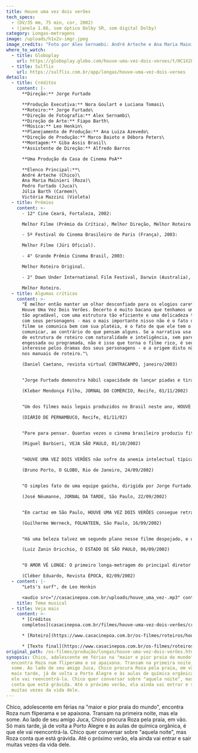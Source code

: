 ```yaml
---
title: Houve uma vez dois verões
tech_specs:
  - (DV/35 mm, 75 min, cor, 2002)
  - (janela 1.66, som óptico Dolby SR, som digital Dolby)
category: Longas-metragens
image: /uploads/h1x2v-imgr.jpeg
image_credits: "Foto por Alex Sernambi: André Arteche e Ana Maria Mainieri"
where_to_watch:
  - title: Globoplay
    url: https://globoplay.globo.com/houve-uma-vez-dois-veroes/t/HC1X28ZGdj/
  - title: Sulflix
    url: https://sulflix.com.br/app/longas/houve-uma-vez-dois-veroes
details:
  - title: Créditos
    content: |-
      **Direção:** Jorge Furtado

      **Produção Executiva:** Nora Goulart e Luciana Tomasi\
      **Roteiro:** Jorge Furtado\
      **Direção de Fotografia:** Alex Sernambi\
      **Direção de Arte:** Fiapo Barth\
      **Música:** Leo Henkin\
      **Planejamento de Produção:** Ana Luiza Azevedo\
      **Direção de Produção:** Marco Baioto e Débora Peters\
      **Montagem:** Giba Assis Brasil\
      **Assistente de Direção:** Alfredo Barros

      **Uma Produção da Casa de Cinema PoA**

      **Elenco Principal:**\
      André Arteche (Chico)\
      Ana Maria Mainieri (Roza)\
      Pedro Furtado (Juca)\
      Júlia Barth (Carmem)\
      Victória Mazzini (Violeta)
  - title: Prêmios
    content: >-
      - 12° Cine Ceará, Fortaleza, 2002:

      Melhor Filme (Prêmio da Crítica), Melhor Direção, Melhor Roteiro e Melhor Montagem.

      - 5º Festival do Cinema Brasileiro de Paris (França), 2003:

      Melhor Filme (Júri Oficial).

      - 4° Grande Prêmio Cinema Brasil, 2003:

      Melhor Roteiro Original.

      - 2° Down Under International Film Festival, Darwin (Australia), 2004:

      Melhor Roteiro.
  - title: Algumas críticas
    content: >-
      "É melhor então manter um olhar desconfiado para os elogios caretas a
      Houve Uma Vez Dois Verões. Decerto é muito bacana que tenhamos um filme
      tão agradável, com uma estrutura tão eficiente e uma delicadeza tão grande
      com seus personagens - mas o mais importante nisso não é o fato de que o
      filme se comunica bem com sua platéia, é o fato de que ele tem o que
      comunicar, ao contrário do que pensam alguns. Se a narrativa usa esquemas
      de estrutura de roteiro com naturalidade e inteligência, sem parecer
      engessada ou programada, não é isso que torna o filme rico, é seu
      interesse pelos dramas dos seus personagens - e a origem disto não está
      nos manuais de roteiro."\

      (Daniel Caetano, revista virtual CONTRACAMPO, janeiro/2003)


      "Jorge Furtado demonstra hábil capacidade de lançar piadas e tiradas no colo do espectador como cargas explosivas, coisa incomum no texto nacional para cinema. (...) Os desdobramentos, ao longo de 80 minutos enxutos, são consistentes, deixando o espectador com sorriso constante e, vez por outra, às gargalhadas. Produto competente, comunicativo e capaz de estabelecer diálogo inteligente com o público."\

      (Kleber Mendonça Filho, JORNAL DO COMÉRCIO, Recife, 01/11/2002)


      "Um dos filmes mais legais produzidos no Brasil neste ano, HOUVE UMA VEZ DOIS VERÕES tem roteiro e direção de Jorge Furtado, parceiro de Guel Arraes em Caramuru e um dos mais cultuados cineastas do País. Furtado, portanto, garante a qualidade deste que é seu primeiro longa. (...) Não perca: é um filme feito com linguagem ágil e diálogos certeiros, que encanta jovens e adultos."\

      (DIÁRIO DE PERNAMBUCO, Recife, 01/11/02)


      "Pare para pensar. Quantas vezes o cinema brasileiro produziu fitas voltadas para o público adolescente? Talvez pela escassez, o simpático HOUVE UMA VEZ DOIS VERÕES seja parecido com um oásis no deserto. (...) Com linguagem coloquial, diálogos saborosos e movido ao som underground de Wander Wildner, Ultramen e Sombrero Luminoso, entre outros roqueiros do sul, o filme só tem a pretensão de divertir o espectador por pouco mais de uma hora. Consegue."\

      (Miguel Barbieri, VEJA SÃO PAULO, 01/10/2002)


      "HOUVE UMA VEZ DOIS VERÕES não sofre da anemia intelectual típica das produções teens atuais, sem deixar, no entanto, de ser saudavelmente pop. (...) O curto filme (tem pouco mais de uma hora e dez minutos de duração) chama a atenção pelo ótimo roteiro e pelos diálogos cheios de humor e que fogem do óbvio. Furtado conta que os atores ajudaram na criação dos personagens."\

      (Bruno Porto, O GLOBO, Rio de Janeiro, 24/09/2002)


      "O simples fato de uma equipe gaúcha, dirigida por Jorge Furtado, ter partido para uma produção declaradamente juvenil, merece louvor, senão por outra coisa, no mínimo pelo pioneirismo. A bem da verdade, ele não contava sequer com um parâmetro a seguir, um confronto para negar. E pois não é que, para surpresa geral, deu conta do recado com competência, graça e sobretudo leveza? (...) A vantagem do filme de Jorge Furtado sobre as pornochanchadas e as obras de arte que, de um jeito ou de outro, abordaram isso tudo relacionado aí em cima, é que: (1) o faz sem pretensão nenhuma a filosofar profundamente sobre cada um deles; (2) tem uma abordagem leve e bem-humorada, o que não significa que seja também obrigatoriamente superficial, muito antes pelo contrário."\

      (José Nêumanne, JORNAL DA TARDE, São Paulo, 22/09/2002)


      "Em cartaz em São Paulo, HOUVE UMA VEZ DOIS VERÕES consegue retratar os adolescentes, suas dúvidas e ansiedades com irreverência e fidelidade. Furtado constrói personagens que têm como trunfo uma aparente normalidade. São jovens sem afetação e sem rótulos estampados na testa, gente comum que você acha que pode encontrar a toda hora em qualquer lugar. (...) No lugar de pirotecnias tecnológicas, Furtado usou duas armas: um roteiro bem estruturado, com um humor sutil, e um modo de filmar clássico, seguro, sem grandes invenções."\

      (Guilherme Werneck, FOLHATEEN, São Paulo, 16/09/2002)


      "Há uma beleza talvez em segundo plano nesse filme despojado, e que envolve a natureza mesma do ato amoroso. Ninguém é realista quando está apaixonado. Quando se consegue ser objetivo, é porque a paixão já era. Quando tem uma decepção com o ser amado, o que acontece não é que o decepcionado comece a mentir para si mesmo. Isso seria simplista. Ele passa é a desenvolver um tipo elaborado de raciocínio, talvez delirante, que consistirá em atribuir razões e motivações ocultas para o ato da pessoa amada, de tal forma que esse ato passe a ser, se não desculpável, pelo menos compreensível. E assim manterá a crença na previsibilidade do comportamento do outro, e alimentará a esperança no futuro. Quando esse mecanismo for desmontado, será sinal de que a paixão passou, como passam os verões."\

      (Luiz Zanin Oricchio, O ESTADO DE SÃO PAULO, 06/09/2002)


      "O AMOR VÊ LONGE: O primeiro longa-metragem do principal diretor brasileiro de curtas é despretensioso mas sábio. (...) Os atores se destacam pela autenticidade e as imagens captadas com câmera digital servem ao tom poético. Mas o ponto alto está na generosidade com os personagens. Furtado não esbarra em posturas moralistas, não julga mocinhas de caráter questionável e foge da vulgaridade das comédias juvenis americanas. (...) A sabedoria do diretor está em mostrar que, em vez de cego, o amor enxerga essências por trás das ações. Vê longe o suficiente para detectar beleza em seres com atitudes condenáveis pelo senso comum."\

      (Cléber Eduardo, Revista ÉPOCA, 02/09/2002)
  - content: |-
      "Lets's surf", de Leo Henkin

      <audio src="//casacinepoa.com.br/uploads/houve_uma_vez-.mp3" controls />
    title: Tema musical
  - title: Veja mais
    content: >-
      * [Créditos
      completos](casacinepoa.com.br/filmes/houve-uma-vez-dois-verões/creditos-completos/)

      * [Roteiro](https://www.casacinepoa.com.br/os-filmes/roteiros/houve-uma-vez-dois-verões-texto-inicial.html)

      * [Texto final](https://www.casacinepoa.com.br/os-filmes/roteiros/houve-uma-vez-dois-verões-texto-final.html)[](/uploads/Houve_uma_vez-.mp3)
original_path: /os-filmes/produção/longas/houve-uma-vez-dois-verões.html
synopsis: Chico, adolescente em férias na "maior e pior praia do mundo",
  encontra Roza num fliperama e se apaixona. Transam na primeira noite, mas ela
  some. Ao lado de seu amigo Juca, Chico procura Roza pela praia, em vão. Só
  mais tarde, já de volta a Porto Alegre e às aulas de química orgânica, é que
  ele vai reencontrá-la. Chico quer conversar sobre "aquela noite", mas Roza
  conta que está grávida. Até o próximo verão, ela ainda vai entrar e sair
  muitas vezes da vida dele.
---
```

Chico, adolescente em férias na "maior e pior praia do mundo", encontra Roza num fliperama e se apaixona. Transam na primeira noite, mas ela some. Ao lado de seu amigo Juca, Chico procura Roza pela praia, em vão. Só mais tarde, já de volta a Porto Alegre e às aulas de química orgânica, é que ele vai reencontrá-la. Chico quer conversar sobre "aquela noite", mas Roza conta que está grávida. Até o próximo verão, ela ainda vai entrar e sair muitas vezes da vida dele.
